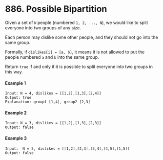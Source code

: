 # 886. Possible Bipartition

Given a set of `N` people (numbered `1, 2, ..., N`), we would like to split everyone into two groups of any size.

Each person may dislike some other people, and they should not go into the same group.

Formally, if `dislikes[i] = [a, b]`, it means it is not allowed to put the people numbered `a` and `b` into the same group.

Return `true` if and only if it is possible to split everyone into two groups in this way.

#### Example 1

```
Input: N = 4, dislikes = [[1,2],[1,3],[2,4]]
Output: true
Explanation: group1 [1,4], group2 [2,3]
```

#### Example 2

```
Input: N = 3, dislikes = [[1,2],[1,3],[2,3]]
Output: false
```

#### Example 3

```
Input:  N = 5, dislikes = [[1,2],[2,3],[3,4],[4,5],[1,5]]
Output: false
```
